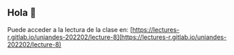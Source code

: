 ## Hola 👋

Puede acceder a la lectura de la clase en: [https://lectures-r.gitlab.io/uniandes-202202/lecture-8](https://lectures-r.gitlab.io/uniandes-202202/lecture-8)
